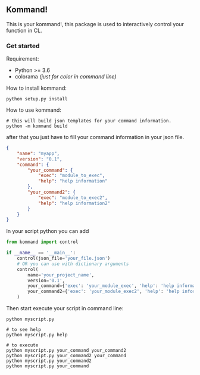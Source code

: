 ## Kommand!

This is your kommand!, this package is used to interactively control your
function in CL.

### Get started
Requirement:
- Python >= 3.6
- colorama *(just for color in command line)*

How to install kommand:
```shell script
python setup.py install
```

How to use kommand:
```shell script
# this will build json templates for your command information.
python -m kommand build
```

after that you just have to fill your command information in your json file.
```json
{
    "name": "myapp",
    "version": "0.1",
    "command": {
        "your_command": {
            "exec": "module_to_exec",
            "help": "help information"
        },
        "your_command2": {
            "exec": "module_to_exec2",
            "help": "help information2"
        }
    }
}
```

In your script python you can add
```python
from kommand import control

if __name__ == '__main__':
    control(json_file='your_file.json')
    # OR you can use with dictionary arguments
    control(
        name='your_project_name',
        version='0.1',
        your_command={'exec': 'your_module_exec', 'help': 'help information'},
        your_command2={'exec': 'your_module_exec2', 'help': 'help information2'},...
    )
```

Then start execute your script in command line:
```shell script
python myscript.py

# to see help
python myscript.py help

# to execute
python myscript.py your_command your_command2
python myscript.py your_command2 your_command
python myscript.py your_command2
python myscript.py your_command
```